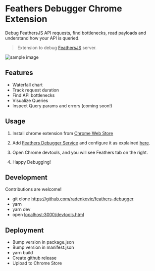 # Feathers Debugger Chrome Extension

Debug FeathersJS API requests, find bottlenecks, read payloads and understand how your API is queried.

> Extension to debug [FeathersJS](https://github.com/feathersjs/feathers) server.

![sample image](https://raw.githubusercontent.com/radenkovic/feathers-debugger/master/docs/sample.gif)

## Features

- Waterfall chart
- Track request duration
- Find API bottlenecks
- Visualize Queries
- Inspect Query params and errors (coming soon!)


## Usage

1. Install chrome extension from [Chrome Web Store](https://chrome.google.com/webstore/detail/feathers-debugger/nmpoglofdnlpdkpdnjadngpjcocoffie)

2. Add [Feathers Debugger Service](https://www.npmjs.com/package/feathers-debugger-service) and configure it as explained [here](https://github.com/radenkovic/feathers-debugger-service).

3. Open Chrome devtools, and you will see Feathers tab on the right.

4. Happy Debugging!


## Development

Contributions are welcome!

- git clone https://github.com/radenkovic/feathers-debugger
- yarn
- yarn dev
- open [localhost:3000/devtools.html](http://localhost:3000/devtools.html)

## Deployment
- Bump version in package.json
- Bump version in manifest.json
- yarn build
- Create github release
- Upload to Chrome Store
